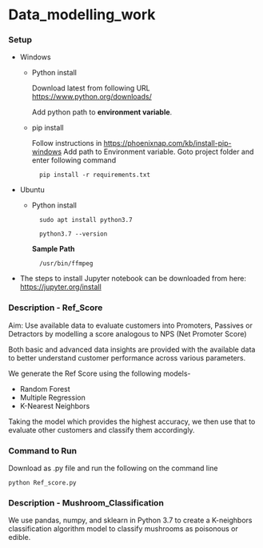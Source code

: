 # Data_modelling_work

### Setup ###

* Windows

     * Python install
     
        Download latest from following URL https://www.python.org/downloads/
        
        Add python path to **environment variable**.
 
        
    * pip install
    
        Follow instructions in https://phoenixnap.com/kb/install-pip-windows
        Add path to Environment variable.
        Goto project folder and enter following command 
        
            pip install -r requirements.txt
        
* Ubuntu
    * Python install
    
            sudo apt install python3.7
        
            python3.7 --version
  
        **Sample Path**
        
            /usr/bin/ffmpeg
      
        
* The steps to install Jupyter notebook can be downloaded from here: https://jupyter.org/install

### Description - Ref_Score ###
Aim: Use available data to evaluate customers into Promoters, Passives or Detractors by modelling a score analogous to NPS (Net Promoter Score)

Both basic and advanced data insights are provided with the available data to better understand customer performance across various parameters.

We generate the Ref Score using the following models-
* Random Forest
* Multiple Regression
* K-Nearest Neighbors

Taking the model which provides the highest accuracy, we then use that to evaluate other customers and classify them accordingly.

### Command to Run ###

Download as .py file and run the following on the command line
            
    python Ref_score.py
    
### Description - Mushroom_Classification ###

We use pandas, numpy, and sklearn in Python 3.7 to create a K-neighbors classification algorithm model to classify mushrooms as poisonous or edible.
